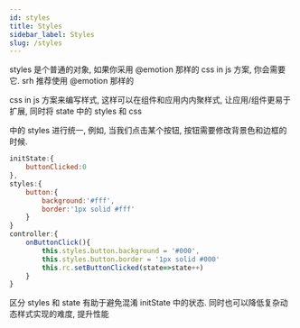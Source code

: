 ```yaml
---
id: styles
title: Styles
sidebar_label: Styles
slug: /styles
---
```


styles 是个普通的对象, 如果你采用 @emotion 那样的 css in js 方案, 你会需要它. srh 推荐使用 @emotion 那样的

css in js 方案来编写样式, 这样可以在组件和应用内内聚样式, 让应用/组件更易于扩展, 同时将 state 中的 styles 和 css

中的 styles 进行统一, 例如, 当我们点击某个按钮, 按钮需要修改背景色和边框的时候.

```js
initState:{
    buttonClicked:0
},
styles:{
    button:{
        background:'#fff',
        border:'1px solid #fff'
    }
}
controller:{
    onButtonClick(){
        this.styles.button.background = '#000',
        this.styles.button.border = '1px solid #000'
        this.rc.setButtonClicked(state=>state++)
    }
}
```

区分 styles 和 state 有助于避免混淆 initState 中的状态. 同时也可以降低复杂动态样式实现的难度, 提升性能